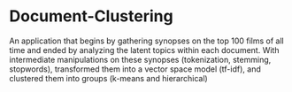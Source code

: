 # Document-Clustering
An application that begins by gathering synopses on the top 100 films of all time and ended by analyzing the latent topics within each document. With intermediate manipulations on these synopses (tokenization, stemming, stopwords), transformed them into a vector space model (tf-idf), and clustered them into groups (k-means and hierarchical)
